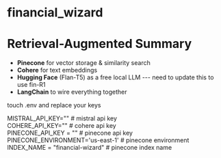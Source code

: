 # financial_wizard


# Retrieval-Augmented Summary

- **Pinecone** for vector storage & similarity search  
- **Cohere** for text embeddings  
- **Hugging Face** (Flan-T5) as a free local LLM  --- need to update this to use fin-R1
- **LangChain** to wire everything together  

touch .env and replace your keys

MISTRAL_API_KEY="" # mistral api key <br>
COHERE_API_KEY="" # cohere api key <br>
PINECONE_API_KEY = "" # pinecone api key <br>
PINECONE_ENVIRONMENT='us-east-1' # pinecone environment <br>
INDEX_NAME = "financial-wizard" # pinecone index name <br>